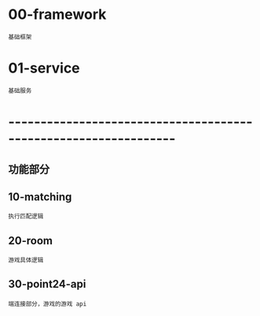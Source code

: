 # 00-framework
    基础框架

# 01-service
    基础服务

# ----------------------------------------------------------------
## 功能部分
## 10-matching
    执行匹配逻辑

## 20-room
    游戏具体逻辑

## 30-point24-api
    端连接部分，游戏的游戏 api
